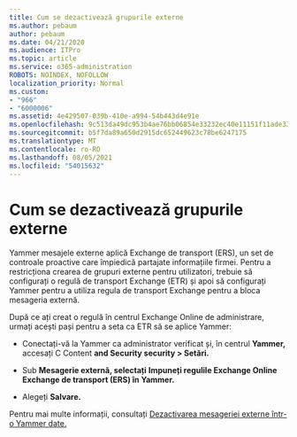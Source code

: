 ```yaml
---
title: Cum se dezactivează grupurile externe
ms.author: pebaum
author: pebaum
ms.date: 04/21/2020
ms.audience: ITPro
ms.topic: article
ms.service: o365-administration
ROBOTS: NOINDEX, NOFOLLOW
localization_priority: Normal
ms.custom:
- "966"
- "6000006"
ms.assetid: 4e429507-039b-410e-a994-54b443d4e91e
ms.openlocfilehash: 9c513da49dc953b4ae76bb06854e33232ec40e11151f11ade33c3080092aa598
ms.sourcegitcommit: b5f7da89a650d2915dc652449623c78be6247175
ms.translationtype: MT
ms.contentlocale: ro-RO
ms.lasthandoff: 08/05/2021
ms.locfileid: "54015632"
---
```

# <a name="how-to-disable-external-groups"></a>Cum se dezactivează grupurile externe

Yammer mesajele externe aplică Exchange de transport (ERS), un set de controale proactive care împiedică partajate informațiile firmei. Pentru a restricționa crearea de grupuri externe pentru utilizatori, trebuie să configurați o regulă de transport Exchange (ETR) și apoi să configurați Yammer pentru a utiliza regula de transport Exchange pentru a bloca mesageria externă.
  
După ce ați creat o regulă în centrul Exchange Online de administrare, urmați acești pași pentru a seta ca ETR să se aplice Yammer:
  
- Conectați-vă la Yammer ca administrator verificat și, în centrul **Yammer,** accesați C Content **and Security security \> Setări.**

- Sub **Mesagerie externă, selectați** **Impuneți regulile Exchange Online Exchange de transport (ERS) în Yammer.**

- Alegeți **Salvare.**

Pentru mai multe informații, consultați [Dezactivarea mesageriei externe într-o Yammer date.](https://docs.microsoft.com/yammer/work-with-external-users/disable-external-messaging)
  